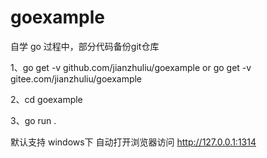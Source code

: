 # goexample

自学 go 过程中，部分代码备份git仓库

1、go get -v github.com/jianzhuliu/goexample  or  go get -v gitee.com/jianzhuliu/goexample

2、cd goexample

3、go run .

默认支持 windows下 自动打开浏览器访问 http://127.0.0.1:1314



